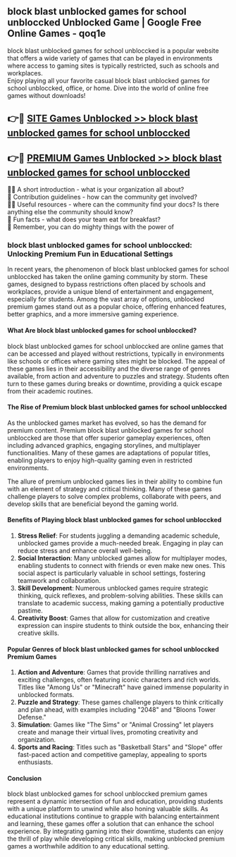 ## block blast unblocked games for school unbloccked Unblocked Game | Google Free Online Games - qoq1e

block blast unblocked games for school unbloccked is a popular website that offers a wide variety of games that can be played in environments where access to gaming sites is typically restricted, such as schools and workplaces.  
Enjoy playing all your favorite casual block blast unblocked games for school unbloccked, office, or home. Dive into the world of online free games without downloads!

## 👉🔴 [SITE Games Unblocked >> block blast unblocked games for school unbloccked](http://news.freeplayer.one?title=block_blast_unblocked_games_for_school_unbloccked&ref=8D)

## 👉🔴 [PREMIUM Games Unblocked >> block blast unblocked games for school unbloccked](http://news.freeplayer.one?title=block_blast_unblocked_games_for_school_unbloccked&ref=8D)

🙋‍♀️ A short introduction - what is your organization all about?  
🌈 Contribution guidelines - how can the community get involved?  
👩‍💻 Useful resources - where can the community find your docs? Is there anything else the community should know?  
🍿 Fun facts - what does your team eat for breakfast?  
🧙 Remember, you can do mighty things with the power of 

### block blast unblocked games for school unbloccked: Unlocking Premium Fun in Educational Settings

In recent years, the phenomenon of block blast unblocked games for school unbloccked has taken the online gaming community by storm. These games, designed to bypass restrictions often placed by schools and workplaces, provide a unique blend of entertainment and engagement, especially for students. Among the vast array of options, unblocked premium games stand out as a popular choice, offering enhanced features, better graphics, and a more immersive gaming experience.

#### What Are block blast unblocked games for school unbloccked?

block blast unblocked games for school unbloccked are online games that can be accessed and played without restrictions, typically in environments like schools or offices where gaming sites might be blocked. The appeal of these games lies in their accessibility and the diverse range of genres available, from action and adventure to puzzles and strategy. Students often turn to these games during breaks or downtime, providing a quick escape from their academic routines.

#### The Rise of Premium block blast unblocked games for school unbloccked

As the unblocked games market has evolved, so has the demand for premium content. Premium block blast unblocked games for school unbloccked are those that offer superior gameplay experiences, often including advanced graphics, engaging storylines, and multiplayer functionalities. Many of these games are adaptations of popular titles, enabling players to enjoy high-quality gaming even in restricted environments.

The allure of premium unblocked games lies in their ability to combine fun with an element of strategy and critical thinking. Many of these games challenge players to solve complex problems, collaborate with peers, and develop skills that are beneficial beyond the gaming world.

#### Benefits of Playing block blast unblocked games for school unbloccked

1.  **Stress Relief**: For students juggling a demanding academic schedule, unblocked games provide a much-needed break. Engaging in play can reduce stress and enhance overall well-being.
2.  **Social Interaction**: Many unblocked games allow for multiplayer modes, enabling students to connect with friends or even make new ones. This social aspect is particularly valuable in school settings, fostering teamwork and collaboration.
3.  **Skill Development**: Numerous unblocked games require strategic thinking, quick reflexes, and problem-solving abilities. These skills can translate to academic success, making gaming a potentially productive pastime.
4.  **Creativity Boost**: Games that allow for customization and creative expression can inspire students to think outside the box, enhancing their creative skills.

#### Popular Genres of block blast unblocked games for school unbloccked Premium Games

1.  **Action and Adventure**: Games that provide thrilling narratives and exciting challenges, often featuring iconic characters and rich worlds. Titles like "Among Us" or "Minecraft" have gained immense popularity in unblocked formats.
2.  **Puzzle and Strategy**: These games challenge players to think critically and plan ahead, with examples including "2048" and "Bloons Tower Defense."
3.  **Simulation**: Games like "The Sims" or "Animal Crossing" let players create and manage their virtual lives, promoting creativity and organization.
4.  **Sports and Racing**: Titles such as "Basketball Stars" and "Slope" offer fast-paced action and competitive gameplay, appealing to sports enthusiasts.

#### Conclusion

block blast unblocked games for school unbloccked premium games represent a dynamic intersection of fun and education, providing students with a unique platform to unwind while also honing valuable skills. As educational institutions continue to grapple with balancing entertainment and learning, these games offer a solution that can enhance the school experience. By integrating gaming into their downtime, students can enjoy the thrill of play while developing critical skills, making unblocked premium games a worthwhile addition to any educational setting.